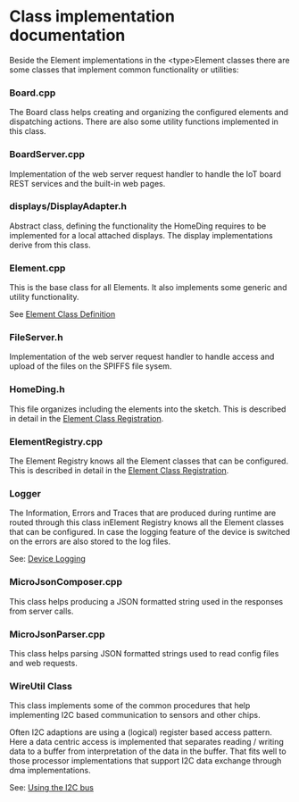 # Class implementation documentation

Beside the Element implementations in the \<type\>Element classes there are some classes that implement common functionality or utilities:


### Board.cpp

The Board class helps creating and organizing the configured elements and dispatching actions. There are also some utility functions implemented in this class.

### BoardServer.cpp

Implementation of the web server request handler to handle the IoT board REST services and the built-in web pages.

### displays/DisplayAdapter.h

Abstract class, defining the functionality the HomeDing requires to be implemented for a local attached displays.
The display implementations derive from this class.


### Element.cpp

This is the base class for all Elements. It also implements some generic and utility functionality.

See [Element Class Definition](ElementClass.md)


### FileServer.h

Implementation of the web server request handler to handle access and upload of the files on the SPIFFS file sysem.


### HomeDing.h

This file organizes including the elements into the sketch. This is described in detail in the [Element Class Registration](ElementRegistry.md).


### ElementRegistry.cpp

The Element Registry knows all the Element classes that can be configured.
This is described in detail in the [Element Class Registration](ElementRegistry.md).


### Logger

The Information, Errors and Traces that are produced during runtime are routed through this class inElement Registry knows all the Element classes that can be configured.
In case the logging feature of the device is switched on the errors are also stored to the log files.

See: [Device Logging](logger.md)


### MicroJsonComposer.cpp

This class helps producing a JSON formatted string used in the responses from server calls.  


### MicroJsonParser.cpp

This class helps parsing JSON formatted strings used to read config files and web requests.  


### WireUtil Class

This class implements some of the common procedures that help implementing I2C based communication to sensors and other chips.

Often I2C adaptions are using a (logical) register based access pattern.
Here a data centric access is implemented that separates reading / writing data to a buffer from interpretation of the data in the buffer.
That fits well to those processor implementations that support I2C data exchange through dma implementations.

See: [Using the I2C bus](/i2c.md)


